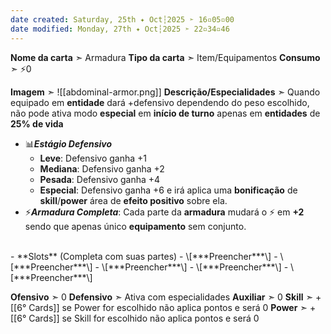 ```yaml
---
date created: Saturday, 25th ✦ Oct┆2025 ➣ 16▫05▫00
date modified: Monday, 27th ✦ Oct┆2025 ➣ 22▫34▫46
---
```


**Nome da carta** ➣ Armadura
**Tipo da carta** ➣ Item/Equipamentos
**Consumo** ➣ ⚡0

**Imagem** ➣ ![[abdominal-armor.png]]
**Descrição/Especialidades** ➣ Quando equipado em **entidade** dará +defensivo dependendo do peso escolhido, não pode ativa modo **especial** em **início de turno** apenas em **entidades** de **25% de vida**

- 📊***Estágio Defensivo***
	- **Leve**: Defensivo ganha +1
	- **Mediana**: Defensivo ganha +2
	- **Pesada**: Defensivo ganha +4
	- **Especial**: Defensivo ganha +6 e irá aplica uma **bonificação** de **skill**/**power** área de **efeito positivo** sobre ela.
- ⚡***Armadura Completa***: Cada parte da **armadura** mudará o ⚡ em **+2** sendo que apenas único **equipamento** sem conjunto.
<br>
- **Slots** (Completa com suas partes)
	- \[***Preencher***\]
	- \[***Preencher***\]
	- \[***Preencher***\]
	- \[***Preencher***\]
	- \[***Preencher***\]

**Ofensivo** ➣ 0
**Defensivo** ➣ Ativa com especialidades
**Auxiliar** ➣ 0
**Skill** ➣ +[[6° Cards]] se Power for escolhido não aplica pontos e será 0
**Power** ➣ +[[6° Cards]] se Skill for escolhido não aplica pontos e será 0